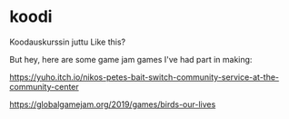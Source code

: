 # koodi
Koodauskurssin juttu
Like this?

But hey, here are some game jam games I've had part in making:

https://yuho.itch.io/nikos-petes-bait-switch-community-service-at-the-community-center

https://globalgamejam.org/2019/games/birds-our-lives

